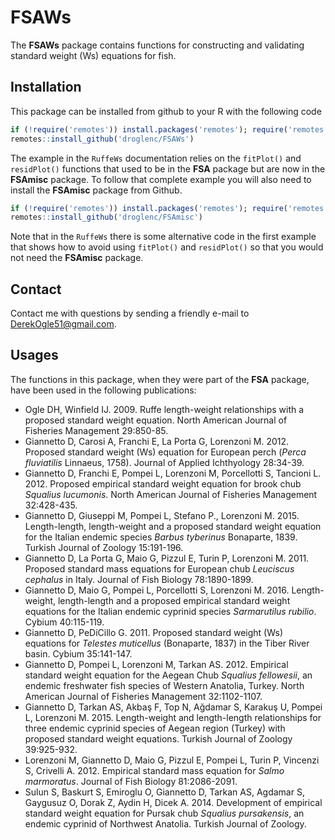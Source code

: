 FSAWs
=====

The **FSAWs** package contains functions for constructing and validating standard weight (Ws) equations for fish.

## Installation
This package can be installed from github to your R with the following code

```r
if (!require('remotes')) install.packages('remotes'); require('remotes')
remotes::install_github('droglenc/FSAWs')
```

The example in the `RuffeWs` documentation relies on the `fitPlot()` and `residPlot()` functions that used to be in the **FSA** package but are now in the **FSAmisc** package. To follow that complete example you will also need to install the **FSAmisc** package from Github.

```r
if (!require('remotes')) install.packages('remotes'); require('remotes')
remotes::install_github('droglenc/FSAmisc')
```

Note that in the `RuffeWs` there is some alternative code in the first example that shows how to avoid using `fitPlot()` and `residPlot()` so that you would not need the **FSAmisc** package.

## Contact
Contact me with questions by sending a friendly e-mail to <DerekOgle51@gmail.com>.

## Usages
The functions in this package, when they were part of the **FSA** package, have been used in the following publications:

* Ogle DH, Winfield IJ. 2009. Ruffe length-weight relationships with a proposed standard weight equation. North American Journal of Fisheries Management 29:850-85.
* Giannetto D, Carosi A, Franchi E, La Porta G, Lorenzoni M. 2012. Proposed standard weight (Ws) equation for European perch (*Perca fluviatilis* Linnaeus, 1758). Journal of Applied Ichthyology 28:34-39.
* Giannetto D, Franchi E, Pompei L, Lorenzoni M, Porcellotti S, Tancioni L. 2012. Proposed empirical standard weight equation for brook chub *Squalius lucumonis*. North American Journal of Fisheries Management 32:428-435.
* Giannetto D, Giuseppi M, Pompei L, Stefano P., Lorenzoni M. 2015. Length-length, length-weight and a proposed standard weight equation for the Italian endemic species *Barbus tyberinus* Bonaparte, 1839. Turkish Journal of Zoology 15:191-196.
* Giannetto D, La Porta G, Maio G, Pizzul E, Turin P, Lorenzoni M. 2011. Proposed standard mass equations for European chub *Leuciscus cephalus* in Italy. Journal of Fish Biology 78:1890-1899.
* Giannetto D, Maio G, Pompei L, Porcellotti S, Lorenzoni M. 2016. Length-weight, length-length and a proposed empirical standard weight equations for the Italian endemic cyprinid species *Sarmarutilus rubilio*. Cybium 40:115-119.
* Giannetto D, PeDiCillo G. 2011. Proposed standard weight (Ws) equations for *Telestes muticellus* (Bonaparte, 1837) in the Tiber River basin. Cybium 35:141-147.
* Giannetto D, Pompei L, Lorenzoni M, Tarkan AS. 2012. Empirical standard weight equation for the Aegean Chub *Squalius fellowesii*, an endemic freshwater fish species of Western Anatolia, Turkey. North American Journal of Fisheries Management 32:1102-1107.
* Giannetto D, Tarkan AS, Akbaş F, Top N, Ağdamar S, Karakuş U, Pompei L, Lorenzoni M. 2015. Length-weight and length-length relationships for three endemic cyprinid species of Aegean region (Turkey) with proposed standard weight equations. Turkish Journal of Zoology 39:925-932.
* Lorenzoni M, Giannetto D, Maio G, Pizzul E, Pompei L, Turin P, Vincenzi S, Crivelli A. 2012. Empirical standard mass equation for *Salmo marmoratus*. Journal of Fish Biology  81:2086-2091.
* Sulun S, Baskurt S, Emiroglu O, Giannetto D, Tarkan AS, Agdamar S, Gaygusuz O,  Dorak Z, Aydin H, Dicek A. 2014. Development of empirical standard weight equation for Pursak chub *Squalius pursakensis*, an endemic cyprinid of Northwest Anatolia. Turkish Journal of Zoology.

